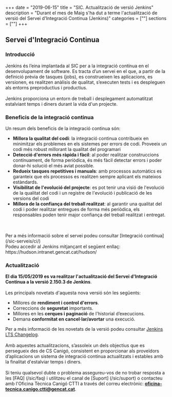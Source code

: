 +++
date        = "2019-06-15"
title       = "SIC. Actualització de versió Jenkins"
description = "Durant el mes de Maig s'ha dut a terme l'actualització de versió del Servei d'Integració Continua (Jenkins)"
categories  = [""]
sections    = [""]
+++

## Servei d'Integració Continua

### Introducció

Jenkins és l’eina implantada al SIC per a la integració contínua en el desenvolupament de software. Es tracta d’un servei en el que, a partir de la definició prèvia de tasques (jobs), es construeixen les aplicacions, es versionen, es realitzen anàlisis de qualitat, s’executen tests i es despleguen als entorns preproductius i productius.
<br>
<br>
Jenkins proporciona un entorn de treball i desplegament automatitzat estalviant temps i diners durant la vida d'un projecte.

### Beneficis de la integració continua

Un resum dels beneficis de la integració continua són:

* **Millora la qualitat del codi**: la integració continua contribueix en minimitzar els problemes en els sistemes per errors de codi. Proveeix un codi més robust millorant la qualitat del programari
* **Detecció d'errors més ràpida i fàcil**: al poder realitzar construccions contínuament, de forma periòdica, és més fàcil detectar errors i poder donar-hi solució el més aviat possible.
* **Redueix tasques repetitives i manuals**: amb processos automàtics es garanteix que els processos es realitzen sempre aplicant els mateixos estàndards.
* **Visibilitat de l'evolució del projecte**: es pot tenir una visió de l'evolució de la qualitat del codi i un registre de l'evolució i publicació de les versions del codi
* **Millora de la confiança del treball realitzat**: al garantir una qualitat del codi i poder realitzar entregues de forma més periòdica, els responsables poden tenir major confiança del treball realitzat i entregat.

<br>
<br>
Per a més informació sobre el servei podeu consultar [Integració contínua](/sic-serveis/ci/)
<br>
Podeu accedir al Jenkins mitjançant el següent enllaç: https://hudson.intranet.gencat.cat/hudson/ 

### Actualització

**El dia 15/05/2019 es va realitzar l'actualització del Servei d'Integració Continua a la versió 2.150.3 de Jenkins**.
<br>
<br>
Les principals novetats d'aquesta nova versió són les següents:

* Millores de **rendiment i control d'errors**.
* Correccions de **seguretat** importants.
* Millores en les **cerques i paginació** de l'historial d’execucions.
* Demana **conformitat en cancel·lar/avortar** una execució.

Per a més informació de les novetats de la versió podeu consultar [Jenkins LTS Changelog](https://jenkins.io/changelog-stable/).
<br>
<br>
Amb aquestes actualitzacions, s’assoleix un dels objectius que es persegueix des de CS Canigó, consistent en proporcionar als proveïdors d’aplicacions un sistema de integració continua actualitzats i estables amb la finalitat d'estalviar temps i diners.
<br>
<br>
Si teniu qualsevol dubte o problema assegureu-vos de no trobar resposta a les [FAQ] (/sic/faq) i utilitzeu el canal de [Suport] (/sic/suport) o contacteu amb l'Oficina Tècnica Canigó CTTI a través del correu electrònic: **oficina-tecnica.canigo.ctti@gencat.cat**.

